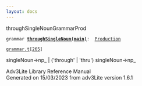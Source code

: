 ```yaml
---
layout: docs
---
```

<span class="title">throughSingleNoun</span><span class="type">GrammarProd</span>

`grammar `**[`throughSingleNoun(main)`](../object/throughSingleNoun(main).html)**` :   `[`Production`](../object/Production.html)

[`grammar.t`](../file/grammar.t.html)`[`[`265`](../source/grammar.t.html#265)`]`



singleNoun-\>np\_ \| ('through' \| 'thru') singleNoun-\>np\_  





Adv3Lite Library Reference Manual  
Generated on 15/03/2023 from adv3Lite version 1.6.1


